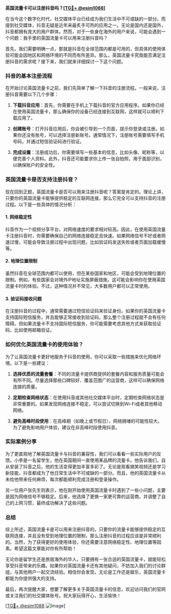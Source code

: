 **英国流量卡可以注册抖音吗？[[TG💪+ @esim1088](https://t.me/s/esim1088)]**

在当今这个数字化时代，社交媒体平台已经成为我们生活中不可或缺的一部分。而提到社交媒体，抖音无疑是近年来最炙手可热的应用之一。无论是国内还是国外，抖音都拥有庞大的用户群体。然而，对于一些身在海外的用户来说，可能会遇到一个问题：我手里的英国流量卡可以用来注册抖音吗？

首先，我们需要明确一点，那就是抖音在全球范围内都是可用的，但具体的使用体验可能会因地区和网络环境的不同而有所差异。那么，英国流量卡究竟能否满足注册抖音的需求呢？接下来，我们就来详细探讨一下这个问题。

### 抖音的基本注册流程

在开始讨论英国流量卡之前，我们先简单了解一下抖音的注册流程。一般来说，注册抖音需要以下几个步骤：

1. **下载抖音应用**：首先，你需要在手机上下载抖音的官方应用程序。如果你已经在使用英国流量卡，那么确保你的设备已经连接到互联网，这样就可以顺利下载应用了。
   
2. **创建账号**：打开抖音应用后，你会被引导到一个页面，提示你登录或注册。如果你还没有账号，可以选择注册新账号。通常情况下，注册账号需要填写手机号码，并通过短信验证码进行验证。

3. **完成设置**：注册成功后，你需要填写一些基本的信息，比如头像、昵称等，以便完善个人资料。此外，抖音还可能要求你上传一张自拍照，用于面部识别，以确保账户的安全性。

### 英国流量卡是否支持注册抖音？

现在回到正题，英国流量卡是否可以用来注册抖音呢？答案是肯定的。理论上讲，只要你的英国流量卡能够提供稳定的互联网连接，那么它完全可以支持抖音的注册过程。以下是一些具体的情况分析：

#### 1. 网络稳定性

抖音作为一个视频分享平台，对网络速度的要求相对较高。因此，在使用英国流量卡注册抖音时，你需要确保自己的网络连接稳定且快速。如果网络信号不好或者网速过慢，可能会导致注册过程中出现问题，比如验证码发送失败或者页面加载缓慢等。

#### 2. 地理位置限制

虽然抖音在全球范围内都可以使用，但在某些国家和地区，可能会受到地理位置的限制。例如，有些国家会对境外IP地址实施屏蔽措施，这可能会影响你在使用英国流量卡时的体验。不过，这种情况并不常见，大多数用户都可以正常使用。

#### 3. 验证码接收问题

在注册抖音的过程中，通常需要通过短信验证码来验证身份。如果你的英国流量卡支持国际短信服务，并且能够正常接收到验证码，那么整个注册过程就不会有任何障碍。但如果流量卡不支持国际短信服务，你可能需要考虑其他方式来获取验证码，比如使用邮箱验证。

### 如何优化英国流量卡的使用体验？

为了让英国流量卡更好地服务于抖音的使用，你可以采取一些措施来优化网络环境。以下是一些建议：

1. **选择优质的流量套餐**：不同的流量卡提供商提供的套餐内容和服务质量可能会有所不同。尽量选择那些口碑较好、覆盖范围广的运营商，这样可以确保网络连接的质量。

2. **定期检查网络状态**：在使用抖音或其他社交媒体平台时，定期检查网络状态是非常重要的。如果发现网络连接不稳定，可以尝试切换到Wi-Fi或者其他移动网络。

3. **避免高峰时段使用**：在高峰期（如晚上或节假日），网络拥堵的可能性较大。为了避免影响用户体验，建议在非高峰时段使用抖音。

### 实际案例分享

为了更直观地了解英国流量卡与抖音的兼容性，我们可以看看一些实际用户的反馈。小李是一名留学生，他在英国期间一直使用某品牌的流量卡。他告诉我们，自从安装了抖音之后，他的生活变得更加丰富多彩了。无论是观看搞笑视频还是学习新技能，抖音都成为了他日常生活中不可或缺的一部分。而且，他的英国流量卡从未给他带来任何麻烦，每次都能顺利完成注册和登录操作。

另一位用户张先生则表示，他在刚开始使用英国流量卡时遇到了一些小问题，主要是因为网络信号不够稳定。后来，他选择了更换一家更可靠的运营商，并调整了自己的上网习惯，最终成功解决了这些问题。

### 总结

综上所述，英国流量卡是可以用来注册抖音的。只要你的流量卡能够提供稳定的互联网连接，并且没有受到地理位置的限制，那么注册抖音的过程应该是非常顺利的。当然，为了获得更好的使用体验，你还需要注意网络稳定性、地理位置等因素。希望这篇文章能对你有所帮助！

无论你是留学生还是旅居海外的华人，只要拥有一张合适的英国流量卡，就能轻松享受抖音带来的乐趣。如果你对英国流量卡还有其他疑问，不妨加入我们的讨论群组，与其他用户一起交流经验。相信你会发现，无论是工作还是娱乐，英国流量卡都能为你提供强大的支持。

最后，再次提醒大家，想要了解更多关于英国流量卡的信息，欢迎访问我们的官网或关注我们的社交媒体账号。祝大家玩得开心，生活愉快！

[[TG💪+ @esim1088](https://t.me/s/esim1088) ![Image](https://i.postimg.cc/4NQfJmqS/Snipaste-2025-05-13-00-14-12.png)]
